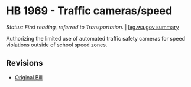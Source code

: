 # HB 1969 - Traffic cameras/speed
*Status: First reading, referred to Transportation.* | [leg.wa.gov summary](https://app.leg.wa.gov/billsummary?BillNumber=1969&Year=2021)

Authorizing the limited use of automated traffic safety cameras for speed violations outside of school speed zones.

## Revisions
* [Original Bill](1/)